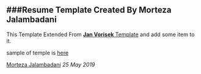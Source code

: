 
###Resume Template Created By Morteza Jalambadani
---
This Template Extended From 
[<b>Jan Vorisek</b> Template](http://www.latextemplates.com/template/developer-cv) and add some item to it.

sample of temple is [here](https://github.com/mamintoosi-cs/Resume/blob/morteza/README.md)



[Morteza Jalambadani](mailto:morteza.j8@gmail.com) <i>25 May 2019</i>
